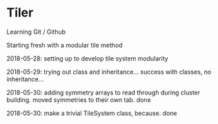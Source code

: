# Tiler

Learning Git / Github

Starting fresh with a modular tile method

2018-05-28:	setting up to develop tile system modularity

2018-05-29:	trying out class and inheritance... success with classes, no inheritance...

2018-05-30: adding symmetry arrays to read through during cluster building. moved symmetries to their own tab. done

2018-05-30:	make a trivial TileSystem class, because. done

